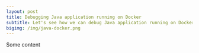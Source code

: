 ```yaml
---
layout: post
title: Debugging Java application running on Docker
subtitle: Let's see how we can debug Java application running on Docker. Remote debugging to the rescue
bigimg: /img/java-docker.png
---
```



Some content